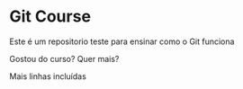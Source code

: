 # Git Course

Este é um repositorio teste para ensinar como o Git funciona

Gostou do curso? Quer mais?

Mais linhas incluídas
